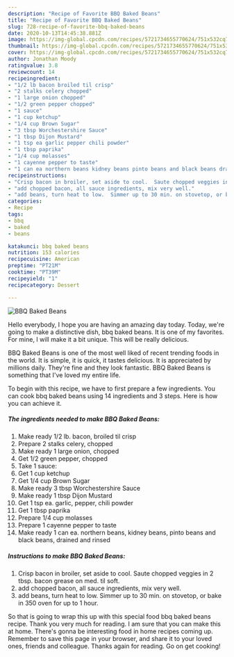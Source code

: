 ```yaml
---
description: "Recipe of Favorite BBQ Baked Beans"
title: "Recipe of Favorite BBQ Baked Beans"
slug: 728-recipe-of-favorite-bbq-baked-beans
date: 2020-10-13T14:45:38.881Z
image: https://img-global.cpcdn.com/recipes/5721734655770624/751x532cq70/bbq-baked-beans-recipe-main-photo.jpg
thumbnail: https://img-global.cpcdn.com/recipes/5721734655770624/751x532cq70/bbq-baked-beans-recipe-main-photo.jpg
cover: https://img-global.cpcdn.com/recipes/5721734655770624/751x532cq70/bbq-baked-beans-recipe-main-photo.jpg
author: Jonathan Moody
ratingvalue: 3.8
reviewcount: 14
recipeingredient:
- "1/2 lb bacon broiled til crisp"
- "2 stalks celery chopped"
- "1 large onion chopped"
- "1/2 green pepper chopped"
- "1 sauce"
- "1 cup ketchup"
- "1/4 cup Brown Sugar"
- "3 tbsp Worchestershire Sauce"
- "1 tbsp Dijon Mustard"
- "1 tsp ea garlic pepper chili powder"
- "1 tbsp paprika"
- "1/4 cup molasses"
- "1 cayenne pepper to taste"
- "1 can ea northern beans kidney beans pinto beans and black beans drained and rinsed"
recipeinstructions:
- "Crisp bacon in broiler, set aside to cool.  Saute chopped veggies in 2 tbsp. bacon grease on med. til soft."
- "add chopped bacon, all sauce ingredients, mix very well."
- "add beans, turn heat to low.  Simmer up to 30 min. on stovetop, or bake in 350 oven for up to 1 hour."
categories:
- Recipe
tags:
- bbq
- baked
- beans

katakunci: bbq baked beans 
nutrition: 153 calories
recipecuisine: American
preptime: "PT21M"
cooktime: "PT39M"
recipeyield: "1"
recipecategory: Dessert

---
```



![BBQ Baked Beans](https://img-global.cpcdn.com/recipes/5721734655770624/751x532cq70/bbq-baked-beans-recipe-main-photo.jpg)

Hello everybody, I hope you are having an amazing day today. Today, we're going to make a distinctive dish, bbq baked beans. It is one of my favorites. For mine, I will make it a bit unique. This will be really delicious.

BBQ Baked Beans is one of the most well liked of recent trending foods in the world. It is simple, it is quick, it tastes delicious. It is appreciated by millions daily. They're fine and they look fantastic. BBQ Baked Beans is something that I've loved my entire life.




To begin with this recipe, we have to first prepare a few ingredients. You can cook bbq baked beans using 14 ingredients and 3 steps. Here is how you can achieve it.

<!--inarticleads1-->

##### The ingredients needed to make BBQ Baked Beans:

1. Make ready 1/2 lb. bacon, broiled til crisp
1. Prepare 2 stalks celery, chopped
1. Make ready 1 large onion, chopped
1. Get 1/2 green pepper, chopped
1. Take 1 sauce:
1. Get 1 cup ketchup
1. Get 1/4 cup Brown Sugar
1. Make ready 3 tbsp Worchestershire Sauce
1. Make ready 1 tbsp Dijon Mustard
1. Get 1 tsp ea. garlic, pepper, chili powder
1. Get 1 tbsp paprika
1. Prepare 1/4 cup molasses
1. Prepare 1 cayenne pepper to taste
1. Make ready 1 can ea. northern beans, kidney beans, pinto beans and black beans, drained and rinsed




<!--inarticleads2-->

##### Instructions to make BBQ Baked Beans:

1. Crisp bacon in broiler, set aside to cool.  Saute chopped veggies in 2 tbsp. bacon grease on med. til soft.
1. add chopped bacon, all sauce ingredients, mix very well.
1. add beans, turn heat to low.  Simmer up to 30 min. on stovetop, or bake in 350 oven for up to 1 hour.




So that is going to wrap this up with this special food bbq baked beans recipe. Thank you very much for reading. I am sure that you can make this at home. There's gonna be interesting food in home recipes coming up. Remember to save this page in your browser, and share it to your loved ones, friends and colleague. Thanks again for reading. Go on get cooking!
